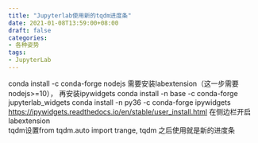 ```yaml
---
title: "Jupyterlab使用新的tqdm进度条"
date: 2021-01-08T13:59:00+08:00
draft: false
categories:
- 各种姿势
tags:
- JupyterLab
---
```

conda install -c conda-forge nodejs
需要安装labextension（这一步需要nodejs>=10），
再安装ipywidgets
conda install -n base -c conda-forge jupyterlab_widgets
conda install -n py36 -c conda-forge ipywidgets
https://ipywidgets.readthedocs.io/en/stable/user_install.html
在侧边栏开启labextension  
tqdm设置from tqdm.auto import trange, tqdm
之后使用就是新的进度条
